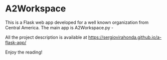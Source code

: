 # A2Workspace

This is a Flask web app developed for a well known organization from Central America. The main app is A2Workspace.py -

All the project description is available at https://sergiovirahonda.github.io/a-flask-app/

Enjoy the reading!
